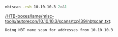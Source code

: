 ```bash
nbtscan -rvh 10.10.10.3 2>&1
```

[/HTB-boxes/lame/misc-tools/autorecon/10.10.10.3/scans/tcp139/nbtscan.txt](file:///HTB-boxes/lame/misc-tools/autorecon/10.10.10.3/scans/tcp139/nbtscan.txt):

```
Doing NBT name scan for addresses from 10.10.10.3



```
